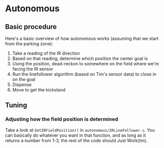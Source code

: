 # Autonomous

## Basic procedure

Here's a basic overview of how autonomous works (assuming that we start from the parking zone):

1. Take a reading of the IR direction
2. Based on that reading, determine which position the center goal is
3. Using the position, dead-reckon to somewhere on the field where we're facing the IR sensor
4. Run the linefollower algorithm (based on Tim's sensor data) to close in on the goal
5. Dispense
6. Move to get the kickstand

## Tuning

### Adjusting how the field position is determined

Take a look at `GetIRFieldPosition()` in `autonomous/IRLineFollower.c`. You can basically do whatever you want in that function, and as long as it returns a number from 1-3, the rest of the code should Just Work(tm).
